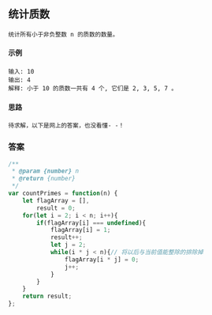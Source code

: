 ## 统计质数
    统计所有小于非负整数 n 的质数的数量。 
#### 示例
    输入: 10
    输出: 4
    解释: 小于 10 的质数一共有 4 个, 它们是 2, 3, 5, 7 。
#### 思路
    待求解，以下是网上的答案，也没看懂- -！
### 答案  
```  javascript
/**
 * @param {number} n
 * @return {number}
 */
var countPrimes = function(n) {
    let flagArray = [],
        result = 0;
    for(let i = 2; i < n; i++){
        if(flagArray[i] === undefined){
            flagArray[i] = 1;
            result++;
            let j = 2;
            while(i * j < n){// 将以后与当前值能整除的排除掉
                flagArray[i * j] = 0;
                j++;
            }
        }
    }
    return result;
};
```